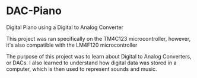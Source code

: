 # DAC-Piano
 Digital Piano using a Digital to Analog Converter
 
 This project was ran specifically on the TM4C123 microcontroller, however, it's also compatible with the LM4F120 microcontroller

The purpose of this project was to learn about Digital to Analog Converters, or DACs.
I also learned to understand how digital data was stored in a computer, which is then used to represent sounds and music.
